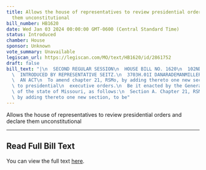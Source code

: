 ```yaml
---
title: Allows the house of representatives to review presidential orders and declare
  them unconstitutional
bill_number: HB1620
date: Wed Jan 03 2024 00:00:00 GMT-0600 (Central Standard Time)
status: Introduced
chamber: House
sponsor: Unknown
vote_summary: Unavailable
legiscan_url: https://legiscan.com/MO/text/HB1620/id/2861752
draft: false
bill_text: "|\n  SECOND REGULAR SESSION\n  HOUSE BILL NO. 1620\n  102ND GENERAL ASSEMBLY\n\
  \  INTRODUCED BY REPRESENTATIVE SEITZ.\n  3703H.01I DANARADEMANMILLER,ChiefClerk\n\
  \  AN ACT\n  To amend chapter 21, RSMo, by adding thereto one new section relating\
  \ to presidential\n  executive orders.\n  Be it enacted by the General Assembly\
  \ of the state of Missouri, as follows:\n  Section A. Chapter 21, RSMo, is amended\
  \ by adding thereto one new section, to be"
---
```

Allows the house of representatives to review presidential orders and declare them unconstitutional

---

## Read Full Bill Text

You can view the full text [here](https://legiscan.com/MO/text/HB1620/id/2861752).
